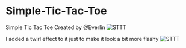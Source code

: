 # Simple-Tic-Tac-Toe
Simple Tic Tac Toe 
Created by @Everlin
![STTT](https://user-images.githubusercontent.com/119197050/233876072-fba448c2-6449-43b1-ba6e-a5b6b46ebb83.png)

I added a twirl effect to it just to make it look a bit more flashy
![STTT](https://user-images.githubusercontent.com/119197050/233877457-b070ef02-f28f-4695-aa4a-46b753e445e5.gif)
